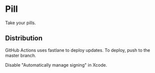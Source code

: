 # Pill

Take your pills.

## Distribution

GitHub Actions uses fastlane to deploy updates. To deploy, push to the master branch.

Disable "Automatically manage signing" in Xcode.
